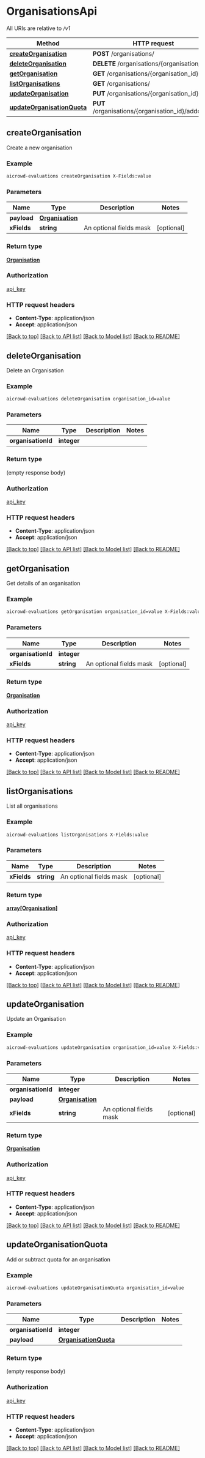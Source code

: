 # OrganisationsApi

All URIs are relative to */v1*

Method | HTTP request | Description
------------- | ------------- | -------------
[**createOrganisation**](OrganisationsApi.md#createOrganisation) | **POST** /organisations/ | 
[**deleteOrganisation**](OrganisationsApi.md#deleteOrganisation) | **DELETE** /organisations/{organisation_id} | 
[**getOrganisation**](OrganisationsApi.md#getOrganisation) | **GET** /organisations/{organisation_id} | 
[**listOrganisations**](OrganisationsApi.md#listOrganisations) | **GET** /organisations/ | 
[**updateOrganisation**](OrganisationsApi.md#updateOrganisation) | **PUT** /organisations/{organisation_id} | 
[**updateOrganisationQuota**](OrganisationsApi.md#updateOrganisationQuota) | **PUT** /organisations/{organisation_id}/addquota | 


## **createOrganisation**



Create a new organisation

### Example
```bash
aicrowd-evaluations createOrganisation X-Fields:value
```

### Parameters

Name | Type | Description  | Notes
------------- | ------------- | ------------- | -------------
 **payload** | [**Organisation**](Organisation.md) |  |
 **xFields** | **string** | An optional fields mask | [optional]

### Return type

[**Organisation**](Organisation.md)

### Authorization

[api_key](../README.md#api_key)

### HTTP request headers

 - **Content-Type**: application/json
 - **Accept**: application/json

[[Back to top]](#) [[Back to API list]](../README.md#documentation-for-api-endpoints) [[Back to Model list]](../README.md#documentation-for-models) [[Back to README]](../README.md)

## **deleteOrganisation**



Delete an Organisation

### Example
```bash
aicrowd-evaluations deleteOrganisation organisation_id=value
```

### Parameters

Name | Type | Description  | Notes
------------- | ------------- | ------------- | -------------
 **organisationId** | **integer** |  |

### Return type

(empty response body)

### Authorization

[api_key](../README.md#api_key)

### HTTP request headers

 - **Content-Type**: application/json
 - **Accept**: application/json

[[Back to top]](#) [[Back to API list]](../README.md#documentation-for-api-endpoints) [[Back to Model list]](../README.md#documentation-for-models) [[Back to README]](../README.md)

## **getOrganisation**



Get details of an organisation

### Example
```bash
aicrowd-evaluations getOrganisation organisation_id=value X-Fields:value
```

### Parameters

Name | Type | Description  | Notes
------------- | ------------- | ------------- | -------------
 **organisationId** | **integer** |  |
 **xFields** | **string** | An optional fields mask | [optional]

### Return type

[**Organisation**](Organisation.md)

### Authorization

[api_key](../README.md#api_key)

### HTTP request headers

 - **Content-Type**: application/json
 - **Accept**: application/json

[[Back to top]](#) [[Back to API list]](../README.md#documentation-for-api-endpoints) [[Back to Model list]](../README.md#documentation-for-models) [[Back to README]](../README.md)

## **listOrganisations**



List all organisations

### Example
```bash
aicrowd-evaluations listOrganisations X-Fields:value
```

### Parameters

Name | Type | Description  | Notes
------------- | ------------- | ------------- | -------------
 **xFields** | **string** | An optional fields mask | [optional]

### Return type

[**array[Organisation]**](Organisation.md)

### Authorization

[api_key](../README.md#api_key)

### HTTP request headers

 - **Content-Type**: application/json
 - **Accept**: application/json

[[Back to top]](#) [[Back to API list]](../README.md#documentation-for-api-endpoints) [[Back to Model list]](../README.md#documentation-for-models) [[Back to README]](../README.md)

## **updateOrganisation**



Update an Organisation

### Example
```bash
aicrowd-evaluations updateOrganisation organisation_id=value X-Fields:value
```

### Parameters

Name | Type | Description  | Notes
------------- | ------------- | ------------- | -------------
 **organisationId** | **integer** |  |
 **payload** | [**Organisation**](Organisation.md) |  |
 **xFields** | **string** | An optional fields mask | [optional]

### Return type

[**Organisation**](Organisation.md)

### Authorization

[api_key](../README.md#api_key)

### HTTP request headers

 - **Content-Type**: application/json
 - **Accept**: application/json

[[Back to top]](#) [[Back to API list]](../README.md#documentation-for-api-endpoints) [[Back to Model list]](../README.md#documentation-for-models) [[Back to README]](../README.md)

## **updateOrganisationQuota**



Add or subtract quota for an organisation

### Example
```bash
aicrowd-evaluations updateOrganisationQuota organisation_id=value
```

### Parameters

Name | Type | Description  | Notes
------------- | ------------- | ------------- | -------------
 **organisationId** | **integer** |  |
 **payload** | [**OrganisationQuota**](OrganisationQuota.md) |  |

### Return type

(empty response body)

### Authorization

[api_key](../README.md#api_key)

### HTTP request headers

 - **Content-Type**: application/json
 - **Accept**: application/json

[[Back to top]](#) [[Back to API list]](../README.md#documentation-for-api-endpoints) [[Back to Model list]](../README.md#documentation-for-models) [[Back to README]](../README.md)

